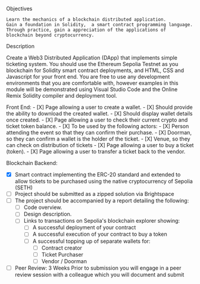 Objectives

    Learn the mechanics of a blockchain distributed application.
    Gain a foundation in Solidity,  a smart contract programming language.
    Through practice, gain a appreciation of the applications of blockchain beyond cryptocurrency.

Description

Create a Web3 Distributed Application (DApp) that implements simple ticketing system.  You should use the Ethereum Sepolia Testnet as you blockchain for Solidity smart contract deployments,  and HTML, CSS and Javascript for your front end.  You are free to use any development environments that you are comfortable with, however examples in this module will be demonstrated using Visual Studio Code and the Online Remix Solidity compiler and deployment tool.

Front End:
    - [X] Page allowing a user to create a wallet.
        - [X] Should provide the ability to download the created wallet.
        - [X] Should display wallet details once created.
    - [X] Page allowing a user to check their current crypto and ticket token balance.
        - [X] To be used by the following actors:
            - [X] Person attending the event so that they can confirm their purchase.
            - [X] Doorman, so they can confirm a wallet is the holder of the ticket.
            - [X] Venue, so they can check on distribution of tickets
    - [X] Page allowing a user to buy a ticket (token).
    - [X] Page allowing a user to transfer a ticket back to the vendor.

Blockchain Backend:
- [x] Smart contract implementing the ERC-20 standard and extended to allow tickets to be purchased using the native cryptocurrency of Sepolia (SETH)
- [ ] Project should be submitted as a zipped solution via Brightspace
- [ ] The project should be accompanied by a report detailing the following:
    - [ ] Code overview.
    - [ ] Design description.
    - [ ] Links to transactions on Sepolia's blockchain explorer showing:
        - [ ] A successful deployment of your contract
        - [ ] A successful execution of your contract to buy a token
        - [ ] A successful topping up of separate wallets for:
            - [ ] Contract creator
            - [ ] Ticket Purchaser
            - [ ] Vendor / Doorman
- [ ] Peer Review:  3 Weeks Prior to submission you will engage in a peer review session with a colleague which you will document and submit
